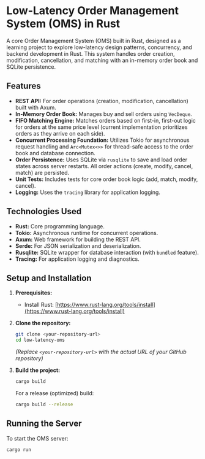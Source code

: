 # Low-Latency Order Management System (OMS) in Rust

A core Order Management System (OMS) built in Rust, designed as a learning project to explore low-latency design patterns, concurrency, and backend development in Rust. This system handles order creation, modification, cancellation, and matching with an in-memory order book and SQLite persistence.

## Features

*   **REST API:** For order operations (creation, modification, cancellation) built with Axum.
*   **In-Memory Order Book:** Manages buy and sell orders using `VecDeque`.
*   **FIFO Matching Engine:** Matches orders based on first-in, first-out logic for orders at the same price level (current implementation prioritizes orders as they arrive on each side).
*   **Concurrent Processing Foundation:** Utilizes Tokio for asynchronous request handling and `Arc<Mutex<>>` for thread-safe access to the order book and database connection.
*   **Order Persistence:** Uses SQLite via `rusqlite` to save and load order states across server restarts. All order actions (create, modify, cancel, match) are persisted.
*   **Unit Tests:** Includes tests for core order book logic (add, match, modify, cancel).
*   **Logging:** Uses the `tracing` library for application logging.

## Technologies Used

*   **Rust:** Core programming language.
*   **Tokio:** Asynchronous runtime for concurrent operations.
*   **Axum:** Web framework for building the REST API.
*   **Serde:** For JSON serialization and deserialization.
*   **Rusqlite:** SQLite wrapper for database interaction (with `bundled` feature).
*   **Tracing:** For application logging and diagnostics.

## Setup and Installation

1.  **Prerequisites:**
    *   Install Rust: [https://www.rust-lang.org/tools/install](https://www.rust-lang.org/tools/install)

2.  **Clone the repository:**
    ```bash
    git clone <your-repository-url>
    cd low-latency-oms
    ```
    *(Replace `<your-repository-url>` with the actual URL of your GitHub repository)*

3.  **Build the project:**
    ```bash
    cargo build
    ```
    For a release (optimized) build:
    ```bash
    cargo build --release
    ```

## Running the Server

To start the OMS server:

```bash
cargo run